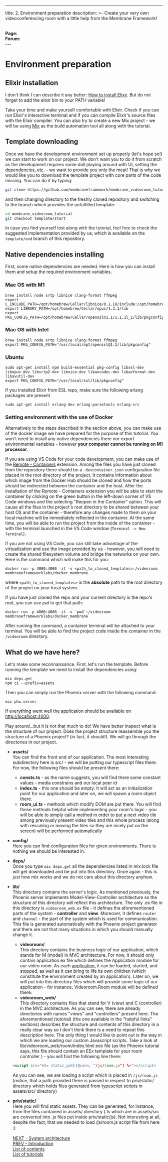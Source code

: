 ______________________________________________________________________

title: 2. Environment preparation
description: >-
Create your very own videoconferencing room with a little help from the Membrane Framework!

<div>
  <br> <b>Page:</b> <a style="color: white" href=https://www.membraneframework.org/>Membrane Framework</a>
  <br> <b>Forum:</b> <a style="color: white" href=https://elixirforum.com/c/elixir-framework-forums/membrane-forum/104/>Membrane Forum</a>
  </div>
---

# Environment preparation

## Elixir installation

I don't think I can describe it any better: [How to install Elixir](https://elixir-lang.org/install.html).
But do not forget to add the elixir bin to your PATH variable!

Take your time and make yourself comfortable with Elixir. Check if you can run Elixir's interactive terminal and if you can compile Elixir's source files with the Elixir compiler.
You can also try to create a new Mix project - we will be using [Mix](https://elixir-lang.org/getting-started/mix-otp/introduction-to-mix.html) as the build automation tool all along with the tutorial.

## Template downloading

Once we have the development environment set up properly (let's hope so!) we can start to work on our project. We don't want you to do it from scratch as the development requires some dull playing around with UI, setting the dependencies, etc. - we want to provide you only the meat! That is why we would like you to download the template project with core parts of the code missing. You can do it by typing:

```bash
git clone https://github.com/membraneframework/membrane_videoroom_tutorial
```

and then changing directory to the freshly cloned repository and switching to the branch which provides the unfulfilled template:

```bash
cd membrane_videoroom_tutorial
git checkout template/start
```

In case you find yourself lost along with the tutorial, feel free to check the suggested implementation provided by us, which is available on the `template/end` branch of this repository.

## Native dependencies installing

First, some native dependencies are needed. Here is how you can install them and setup the required environment variables.

### Mac OS with M1

```
brew install node srtp libnice clang-format ffmpeg
export C_INCLUDE_PATH=/opt/homebrew/Cellar/libnice/0.1.18/include:/opt/homebrew/Cellar/opus/1.3.1/include:/opt/homebrew/Cellar/openssl@1.1/1.1.1l_1/include
export LIBRARY_PATH=/opt/homebrew/Cellar/opus/1.3.1/lib
export PKG_CONFIG_PATH=/opt/homebrew/Cellar/openssl@1.1/1.1.1l_1/lib/pkgconfig/
```

### Mac OS with Intel

```
brew install node srtp libnice clang-format ffmpeg
export PKG_CONFIG_PATH="/usr/local/opt/openssl@1.1/lib/pkgconfig"
```

### Ubuntu

```
sudo apt-get install npm build-essential pkg-config libssl-dev libopus-dev libsrtp2-dev libnice-dev libavcodec-dev libavformat-dev libavutil-dev
export PKG_CONFIG_PATH="/usr/local/ssl/lib/pkgconfig"
```

If you installed Elixir from ESL repo, make sure the following erlang packages are present

```
sudo apt-get install erlang-dev erlang-parsetools erlang-src
```

### Setting environment with the use of Docker

Alternatively to the steps described in the section above, you can make use of the docker image we have prepared for the purpose of this tutorial.
You won't need to install any native dependencies there nor export environmental variables - however **your computer cannot be running on M1 processor**.

If you are using VS Code for your code development, you can make use of the [Remote - Containers](https://marketplace.visualstudio.com/items?itemName=ms-vscode-remote.remote-containers) extension. Among the files you have just cloned from the repository there should be a `.devcontainer.json` configuration file placed in the root directory of the project. It contains information about which image from the Docker Hub should be cloned and how the ports should be redirected between the container and the host.
After the installation of the Remote - Containers extension you will be able to start the container by clicking on the green button in the left-down corner of VS Code windows and the selecting "Reopen in the Container" option.
This will cause all the files in the project's root directory to be shared between your host OS and the container - therefore any changes made to them on your local machine will be immediately reflected in the container.
At the same time, you will be able to run the project from the inside of the container - with the terminal launched in the VS Code window (`Terminal -> New Terminal`).

If you are not using VS Code, you can still take advantage of the virtualization and use the image provided by us - however, you will need to create the shared filesystem volume and bridge the networks on your own. Here is the command which will make this for you:

```
docker run -p 4000:4000 -it -v <path_to_cloned_templates>:/videoroom membraneframeworklabs/docker_membrane
```

where `<path_to_cloned_templates>` is the **absolute** path to the root directory of the project on your local system.

If you have just cloned the repo and your current directory is the repo's root, you can use `pwd` to get that path:

```
docker run -p 4000:4000 -it -v `pwd`:/videoroom membraneframeworklabs/docker_membrane
```

After running the command, a container terminal will be attached to your terminal. You will be able to find the project code inside the container in the `/videoroom` directory.

## What do we have here?

Let's make some reconnaissance.
First, let's run the template.
Before running the template we need to install the dependencies using:

```
mix deps.get
npm ci --prefix=assets
```

Then you can simply run the Phoenix server with the following command:

```
mix phx.server
```

If everything went well the application should be available on [http://localhost:4000](http://localhost:4000/).

Play around...but it is not that much to do! We have better inspect what is the structure of our project.
Does the project structure reassemble you the structure of a Phoenix project? (in fact, it should!). We will go through the directories in our project.

- **assets/** <br>
  You can find the front end of our application. The most interesting subdirectory here is src/ - we will be putting our typescript files there. For now, the following files should be present there:

  - **consts.ts** - as the name suggests, you will find there some constant values - media constrains and our local peer id
  - **index.ts** - this one should be empty. It will act as an initialization point for our application and later on, we will spawn a room object there.
  - **room_ui.ts** - methods which modify DOM are put there. You will find these methods helpful while implementing your room's logic - you will be able to simply call a method in order to put a next video tile among previously present video tiles and this whole process (along with rescaling or moving the tiles so they are nicely put on the screen) will be performed automatically

- **config/** <br>
  Here you can find configuration files for given environments. There is nothing we should be interested in.

- **deps/** <br>
  Once you type `mix deps.get` all the dependencies listed in mix.lock file will get downloaded and be put into this directory. Once again - this is just how mix works and we do not care about this directory anyhow.

- **lib/** <br>
  This directory contains the server's logic. As mentioned previously, the Phoenix server implements Model-View-Controller architecture so the structure of this directory will reflect this architecture.
  The only .ex file in this directory is `videoroom_web.ex` file - it defines the aforementioned parts of the system - **controller** and **view**. Moreover,
  it defines `router` and `channel` - the part of the system which is used for communication. This file is generated automatically with the Phoenix project generator
  and there are not that many situations in which you should manually change it.

  - **videoroom/** <br>
    This directory contains the business logic of our application, which stands for M (model) in MVC architecture. For now, it should only contain application.ex file which defines the Application module for our video room. As each [application](https://hexdocs.pm/elixir/1.12/Application.html), it can be loaded, started, and stopped, as well as it can bring to life its own children (which constitute the environment created by an application). Later on, we will put into this directory files which will provide some logic of our application - for instance, Videoroom.Room module will be defined there.
  - **videoroom_web/**<br>
    This directory contains files that stand for V (view) and C (controller) in the MVC architecture.
    As you can see, there are already directories with names "views" and "controllers" present here. The aforementioned (tutorial) (the one available in the "helpful links" sections) describes the structure and contents of this directory in a really clear way so I don't think there is a need to repeat this description here. The only thing I would like to point out is the way in which we are loading our custom Javascript scripts. Take a look at lib/videoroom_web/room/index.html.eex file (as the Phoenix tutorial says, this file should contain an EEx template for your room controller ) - you will find the following line there:

  ```html
  <script src="<%= static_path(@conn, "/js/room.js") %>"></script>
  ```

  As you can see, we are loading a script which is placed in `/js/room.js` (notice, that a path provided there is passed in respect to priv/static/ directory which holds files generated from typescript scripts in assets/src/ directory)

- **priv/static/** <br>
  Here you will find static assets. They can be generated, for instance, from the files contained in assets/ directory (.ts which are in assets/src are converted into .js files put inside priv/static/js). Not interesting at all, despite the fact, that we needed to load /js/room.js script file from here ;)
  <br><br>
  [NEXT - System architecture](3_SystemArchitecture.md)<br>
  [PREV - Introduction](1_Introduction)<br>
  [List of contents](index.md)<br>
  [List of tutorials](../../index.md)
